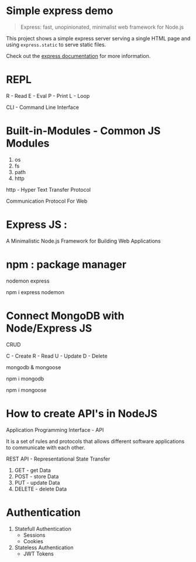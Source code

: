 # Simple express demo

> Express: fast, unopinionated, minimalist web framework for Node.js

This project shows a simple express server serving a single HTML page and using `express.static` to serve static files.

Check out the [express documentation](https://expressjs.com/) for more information.

# REPL

R - Read
E - Eval
P - Print
L - Loop

CLI - Command Line Interface

# Built-in-Modules - Common JS Modules

1. os
2. fs
3. path
4. http

http - Hyper Text Transfer Protocol

Communication Protocol For Web

# Express JS :

A Minimalistic Node.js Framework for Building Web Applications

# npm : package manager

nodemon
express

npm i express nodemon

# Connect MongoDB with Node/Express JS

  CRUD 

  C - Create
  R - Read
  U - Update
  D - Delete

  mongodb & mongoose

  npm i mongodb 

  npm i mongoose

# How to create API's in NodeJS

  Application Programming Interface - API

  It is a set of rules and protocols that allows different software applications to communicate with each other.

  REST API - Representational State Transfer

  1. GET - get Data
  2. POST - store Data
  3. PUT - update Data
  4. DELETE - delete Data

# Authentication

  1. Statefull Authentication
      * Sessions
      * Cookies
  2. Stateless Authentication
      * JWT Tokens